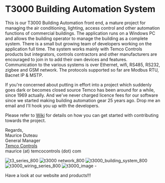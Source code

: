 T3000 Building Automation System
================================

This is our T3000 Building Automation front end, a mature project for managing the air conditioning, lighting, access control and other automation functions of commercial buildings. The application runs on a Windows PC and allows the building operator to manage the building as a complete system. There is a small but growing team of developers working on the application full time. The system works mainly with Temco Controls products but integrators, controls contractors and other manufacturers are encouraged to join in to add their own devices and features. Communication to the various systems is over Ethernet, wifi, RS485, RS232, zigbee and GSM network. The protocols supported so far are Modbus RTU, Bacnet IP & MSTP.

If you're concerned about putting in effort into a project which suddenly goes dark or becomes closed source Temco has been around for a while, since 1969 actually. And we've never charged licence fees for our software since we started making building automation gear 25 years ago. Drop me an email and I'll hook you up with the developers.

Please refer to [Wiki](https://github.com/temcocontrols/T3000_Building_Automation_System/wiki) for details on how you can get started with contributing towards the project. 

Regards,   
Maurice Duteau     
General Manager    
[Temco Controls](http://www.temcocontrols.com/)    
maurice (at) temcocontrols (dot) com

![t3_series_800](https://cloud.githubusercontent.com/assets/1852568/20915175/47e20f58-bbac-11e6-9969-0bd1816ae01d.jpg)
![t3000 network_800](https://cloud.githubusercontent.com/assets/1852568/20915176/47e2f2a6-bbac-11e6-8137-dcf93a4420b1.jpg)
![t3000_building_system_800](https://cloud.githubusercontent.com/assets/1852568/20915182/48135f54-bbac-11e6-8373-25d2435bdc45.jpg)
![t3000_wiring_series_800](https://cloud.githubusercontent.com/assets/1852568/20915181/4813633c-bbac-11e6-87a2-62ab927e0e1b.jpg)
![t3000_image -](https://cloud.githubusercontent.com/assets/1852568/20915312/3b8f1f7e-bbad-11e6-9b44-669d7106a918.gif)


Have a look at our website and products!!!     

